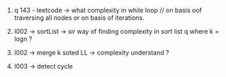 1. q 143 - leetcode -> what complexity in while loop 
// on basis oof traversing all nodes or on basis of iterations. 

2. l002 -> sortList -> sir way of finding complexity in sort list q 
 where k = logn ?

3. l002 -> merge k soted LL -> complexity understand ?

 4. l003 -> detect cycle 